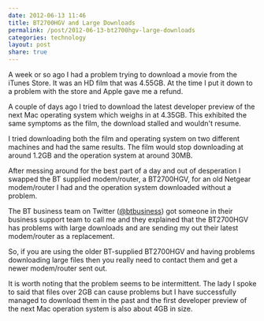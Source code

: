 ```yaml
---
date: 2012-06-13 11:46
title: BT2700HGV and Large Downloads
permalink: /post/2012-06-13-bt2700hgv-large-downloads
categories: technology
layout: post
share: true
---
```


A week or so ago I had a problem trying to download a movie from the iTunes Store. It was an HD film that was 4.55GB. At the time I put it down to a problem with the store and Apple gave me a refund.

A couple of days ago I tried to download the latest developer preview of the next Mac operating system which weighs in at 4.35GB. This exhibited the same symptoms as the film, the download stalled and wouldn't resume.

I tried downloading both the film and operating system on two different machines and had the same results. The film would stop downloading at around 1.2GB and the operation system at around 30MB.

After messing around for the best part of a day and out of desperation I swapped the BT supplied modem/router, a BT2700HGV, for an old Netgear modem/router I had and the operation system downloaded without a problem.

The BT business team on Twitter ([@btbusiness](http://twitter.com/btbusiness)) got someone in their business support team to call me and they explained that the BT2700HGV has problems with large downloads and are sending my out their latest modem/router as a replacement.

So, if you are using the older BT-supplied BT2700HGV and having problems downloading large files then you really need to contact them and get a newer modem/router sent out.

It is worth noting that the problem seems to be intermittent. The lady I spoke to said that files over 2GB can cause problems but I have successfully managed to download them in the past and the first developer preview of the next Mac operation system is also about 4GB in size.
